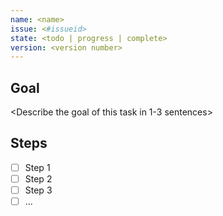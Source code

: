 ```yaml
---
name: <name>
issue: <#issueid>
state: <todo | progress | complete>
version: <version number>
---
```


## Goal

<Describe the goal of this task in 1-3 sentences>

## Steps

- [ ] Step 1
- [ ] Step 2
- [ ] Step 3
- [ ] ...